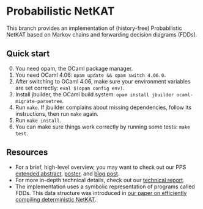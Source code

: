 # Probabilistic NetKAT
This branch provides an implementation of (history-free) Probabilistic NetKAT based on Markov chains and forwarding decision diagrams (FDDs).

## Quick start
0) You need opam, the OCaml package manager.
1) You need OCaml 4.06: `opam update && opam switch 4.06.0`.
2) After switching to OCaml 4.06, make sure your environment variables are set correctly: `eval $(opam config env)`.
3) Install jbuilder, the OCaml build system: `opam install jbuilder ocaml-migrate-parsetree`.
4) Run `make`. If jbuilder complains about missing dependencies, follow its instructions, then run `make` again.
5) Run `make install`.
6) You can make sure things work correctly by running some tests: `make test`.


## Resources
* For a brief, high-level overview, you may want to check out our PPS
[extended abstract](https://www.cs.cornell.edu/~smolka/papers/mc-abstract.pdf),
[poster](https://www.cs.cornell.edu/~smolka/talks/pps18-poster.pdf), and
[blog post](https://pps2018.soic.indiana.edu/2018/01/09/probabilistic-program-equivalence-for-netkat/).
* For more in-depth technical details, check out our [technical report](https://arxiv.org/abs/1707.02772).
* The implementation uses a symbolic representation of programs called FDDs. This data structure was introduced in
[our paper on efficiently compiling deterministic NetKAT](https://dl.acm.org/citation.cfm?id=2784761).
